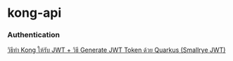 # kong-api
### Authentication
[วิธีทำ Kong ให้รับ JWT + วิธี Generate JWT Token ด้วย Quarkus (Smallrye JWT)](https://dev.to/daftyw/kong-jwt-generate-jwt-token-quarkus-smallrye-jwt-360b?fbclid=IwAR0eOv3QjE6HzHTJCW5JrzZzbhqzTvHDH4ONDgqFpTfKUVJfEqHX14akvTM)
